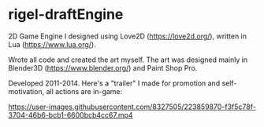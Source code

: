 # rigel-draftEngine
2D Game Engine I designed using Love2D (https://love2d.org/), written in Lua (https://www.lua.org/). 

Wrote all code and created the art myself. The art was designed mainly in Blender3D (https://www.blender.org/) and Paint Shop Pro.

Developed 2011-2014. Here's a "trailer" I made for promotion and self-motivation, all actions are in-game:

https://user-images.githubusercontent.com/8327505/223859870-f3f5c78f-3704-46b6-bcb1-6600bcb4cc67.mp4

